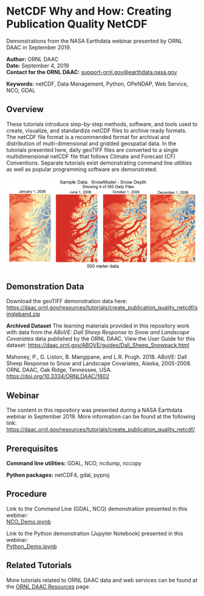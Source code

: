 # NetCDF Why and How: Creating Publication Quality NetCDF
Demonstrations from the NASA Earthdata webinar presented by ORNL DAAC in September 2019.

**Author:** ORNL DAAC       
**Date:** September 4, 2019       
**Contact for the ORNL DAAC:** support-ornl.gov@earthdata.nasa.gov       

**Keywords:** netCDF, Data Management, Python, OPeNDAP, Web Service, NCO, GDAL       

## Overview       

These tutorials introduce step-by-step methods, software, and tools used to create, visualize, and standardize netCDF files to archive ready formats. The netCDF file format is a recommended format for archival and distribution of multi-dimensional and gridded geospatial data. In the tutorials presented here, daily geoTIFF files are converted to a single multidimensional netCDF file that follows Climate and Forecast (CF) Conventions. Separate tutorials exist demonstrating command line utilities as well as popular programming software are demonstrated.

<img src="images\TimeSeriesSnowDepth_horizontal_crop.png" width="750" style="display:block;margin-left: auto; margin-right:auto;">

## Demonstration Data

Download the geoTIFF demonstration data here:     
https://daac.ornl.gov/resources/tutorials/create_publication_quality_netcdf/singleband.zip

**Archived Dataset**
The learning materials provided in this repository work with data from the *ABoVE: Dall Sheep Response to Snow and Landscape Covariates* data published by the ORNL DAAC. View the User Guide for this dataset: 
https://daac.ornl.gov/ABOVE/guides/Dall_Sheep_Snowpack.html

Mahoney, P., G. Liston, B. Mangipane, and L.R. Prugh. 2018. ABoVE: Dall Sheep Response to Snow and Landscape Covariates, Alaska, 2005-2008. ORNL DAAC, Oak Ridge, Tennessee, USA. https://doi.org/10.3334/ORNLDAAC/1602

## Webinar
The content in this repository was presented during a NASA Earthdata webinar in September 2019. More information can be found at the following link:
https://daac.ornl.gov/resources/tutorials/create_publication_quality_netcdf/

## Prerequisites

**Command line utilities:** GDAL, NCO, ncdump, nccopy        

**Python packages:** netCDF4, gdal, pyproj

## Procedure

Link to the Command Line (GDAL, NCO) demonstration presented in this webinar:        
[NCO_Demo.ipynb](NCO_Demo.ipynb)

Link to the Python demonstration (Jupyter Notebook) presented in this webinar:         
[Python_Demo.ipynb](Python_Demo.ipynb)

## Related Tutorials
More tutorials related to ORNL DAAC data and web services can be found at the [ORNL DAAC Resources](https://daac.ornl.gov/resources/) page.